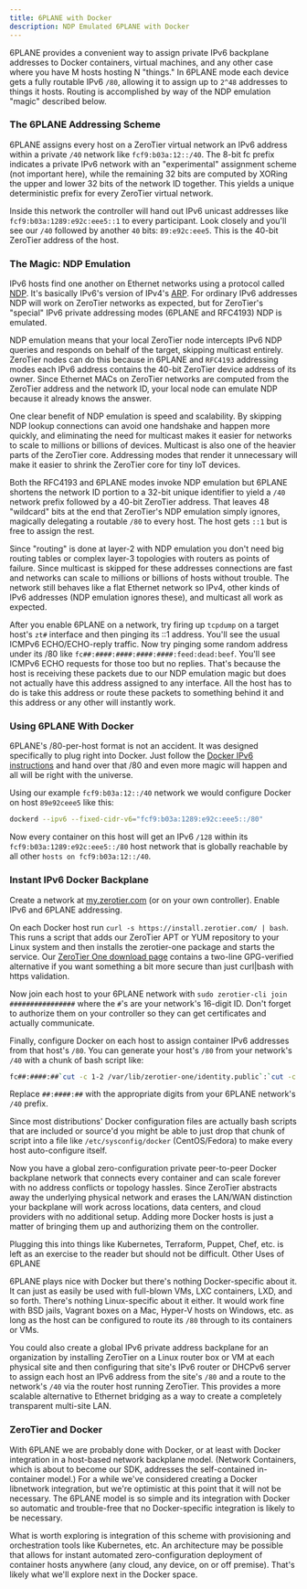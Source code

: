 ```yaml
---
title: 6PLANE with Docker
description: NDP Emulated 6PLANE with Docker
---
```


6PLANE provides a convenient way to assign private IPv6 backplane addresses to Docker containers, virtual machines, and any other case where you have M hosts hosting N "things." In 6PLANE mode each device gets a fully routable IPv6 `/80`, allowing it to assign up to `2^48` addresses to things it hosts. Routing is accomplished by way of the NDP emulation "magic" described below.

### The 6PLANE Addressing Scheme

6PLANE assigns every host on a ZeroTier virtual network an IPv6 address within a private `/40` network like `fcf9:b03a:12::/40`. The 8-bit fc prefix indicates a private IPv6 network with an "experimental" assignment scheme (not important here), while the remaining 32 bits are computed by XORing the upper and lower 32 bits of the network ID together. This yields a unique deterministic prefix for every ZeroTier virtual network.

Inside this network the controller will hand out IPv6 unicast addresses like `fcf9:b03a:1289:e92c:eee5::1` to every participant. Look closely and you'll see our `/40` followed by another `40` bits: `89:e92c:eee5`. This is the 40-bit ZeroTier address of the host.

### The Magic: NDP Emulation

IPv6 hosts find one another on Ethernet networks using a protocol called [NDP](https://en.wikipedia.org/wiki/Neighbor_Discovery_Protocol). It's basically IPv6's version of IPv4's [ARP](https://en.wikipedia.org/wiki/Address_Resolution_Protocol). For ordinary IPv6 addresses NDP will work on ZeroTier networks as expected, but for ZeroTier's "special" IPv6 private addressing modes (6PLANE and RFC4193) NDP is emulated.

NDP emulation means that your local ZeroTier node intercepts IPv6 NDP queries and responds on behalf of the target, skipping multicast entirely. ZeroTier nodes can do this because in 6PLANE and `RFC4193` addressing modes each IPv6 address contains the 40-bit ZeroTier device address of its owner. Since Ethernet MACs on ZeroTier networks are computed from the ZeroTier address and the network ID, your local node can emulate NDP because it already knows the answer.

One clear benefit of NDP emulation is speed and scalability. By skipping NDP lookup connections can avoid one handshake and happen more quickly, and eliminating the need for multicast makes it easier for networks to scale to millions or billions of devices. Multicast is also one of the heavier parts of the ZeroTier core. Addressing modes that render it unnecessary will make it easier to shrink the ZeroTier core for tiny IoT devices.

Both the RFC4193 and 6PLANE modes invoke NDP emulation but 6PLANE shortens the network ID portion to a 32-bit unique identifier to yield a `/40` network prefix followed by a 40-bit ZeroTier address. That leaves 48 "wildcard" bits at the end that ZeroTier's NDP emulation simply ignores, magically delegating a routable `/80` to every host. The host gets `::1` but is free to assign the rest.

Since "routing" is done at layer-2 with NDP emulation you don't need big routing tables or complex layer-3 topologies with routers as points of failure. Since multicast is skipped for these addresses connections are fast and networks can scale to millions or billions of hosts without trouble. The network still behaves like a flat Ethernet network so IPv4, other kinds of IPv6 addresses (NDP emulation ignores these), and multicast all work as expected.

After you enable 6PLANE on a network, try firing up `tcpdump` on a target host's `zt#` interface and then pinging its ::1 address. You'll see the usual ICMPv6 ECHO/ECHO-reply traffic. Now try pinging some random address under its /80 like `fc##:####:####:####:####:feed:dead:beef`. You'll see ICMPv6 ECHO requests for those too but no replies. That's because the host is receiving these packets due to our NDP emulation magic but does not actually have this address assigned to any interface. All the host has to do is take this address or route these packets to something behind it and this address or any other will instantly work.

### Using 6PLANE With Docker

6PLANE's /80-per-host format is not an accident. It was designed specifically to plug right into Docker. Just follow the [Docker IPv6 instructions](https://docs.docker.com/engine/userguide/networking/default_network/ipv6/) and hand over that /80 and even more magic will happen and all will be right with the universe.

Using our example `fcf9:b03a:12::/40` network we would configure Docker on host `89e92ceee5` like this:

```sh
dockerd --ipv6 --fixed-cidr-v6="fcf9:b03a:1289:e92c:eee5::/80"
```

Now every container on this host will get an IPv6 `/128` within its `fcf9:b03a:1289:e92c:eee5::/80` host network that is globally reachable by all other `hosts on fcf9:b03a:12::/40`.

### Instant IPv6 Docker Backplane

Create a network at [my.zerotier.com](https://my.zerotier.com/) (or on your own controller). Enable IPv6 and 6PLANE addressing.

On each Docker host run `curl -s https://install.zerotier.com/ | bash`. This runs a script that adds our ZeroTier APT or YUM repository to your Linux system and then installs the zerotier-one package and starts the service. Our [ZeroTier One download page](https://www.zerotier.com/download.shtml) contains a two-line GPG-verified alternative if you want something a bit more secure than just curl|bash with https validation.

Now join each host to your 6PLANE network with `sudo zerotier-cli join ################` where the `#`'s are your network's 16-digit ID. Don't forget to authorize them on your controller so they can get certificates and actually communicate.

Finally, configure Docker on each host to assign container IPv6 addresses from that host's `/80`. You can generate your host's `/80` from your network's `/40` with a chunk of bash script like:

```sh
fc##:####:##`cut -c 1-2 /var/lib/zerotier-one/identity.public`:`cut -c 3-6 /var/lib/zerotier-one/identity.public`:`cut -c 7-10 /var/lib/zerotier-one/identity.public`::/80
```

Replace `##:####:##` with the appropriate digits from your 6PLANE network's `/40` prefix.

Since most distributions' Docker configuration files are actually bash scripts that are included or source'd you might be able to just drop that chunk of script into a file like `/etc/sysconfig/docker` (CentOS/Fedora) to make every host auto-configure itself.

Now you have a global zero-configuration private peer-to-peer Docker backplane network that connects every container and can scale forever with no address conflicts or topology hassles. Since ZeroTier abstracts away the underlying physical network and erases the LAN/WAN distinction your backplane will work across locations, data centers, and cloud providers with no additional setup. Adding more Docker hosts is just a matter of bringing them up and authorizing them on the controller.

Plugging this into things like Kubernetes, Terraform, Puppet, Chef, etc. is left as an exercise to the reader but should not be difficult.
Other Uses of 6PLANE

6PLANE plays nice with Docker but there's nothing Docker-specific about it. It can just as easily be used with full-blown VMs, LXC containers, LXD, and so forth. There's nothing Linux-specific about it either. It would work fine with BSD jails, Vagrant boxes on a Mac, Hyper-V hosts on Windows, etc. as long as the host can be configured to route its `/80` through to its containers or VMs.

You could also create a global IPv6 private address backplane for an organization by installing ZeroTier on a Linux router box or VM at each physical site and then configuring that site's IPv6 router or DHCPv6 server to assign each host an IPv6 address from the site's `/80` and a route to the network's `/40` via the router host running ZeroTier. This provides a more scalable alternative to Ethernet bridging as a way to create a completely transparent multi-site LAN.

### ZeroTier and Docker

With 6PLANE we are probably done with Docker, or at least with Docker integration in a host-based network backplane model. (Network Containers, which is about to become our SDK, addresses the self-contained in-container model.) For a while we've considered creating a Docker libnetwork integration, but we're optimistic at this point that it will not be necessary. The 6PLANE model is so simple and its integration with Docker so automatic and trouble-free that no Docker-specific integration is likely to be necessary.

What is worth exploring is integration of this scheme with provisioning and orchestration tools like Kubernetes, etc. An architecture may be possible that allows for instant automated zero-configuration deployment of container hosts anywhere (any cloud, any device, on or off premise). That's likely what we'll explore next in the Docker space.
